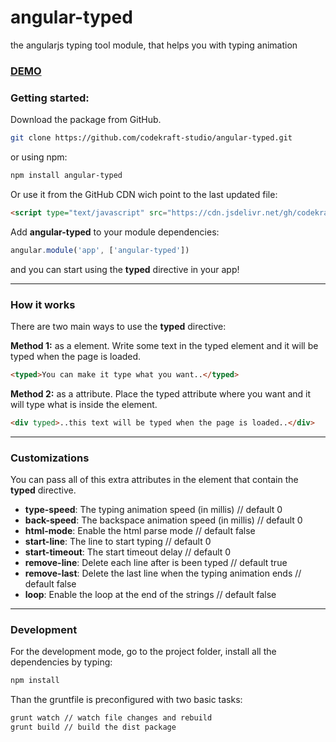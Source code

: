 # angular-typed
the angularjs typing tool module, that helps you with typing animation

### [DEMO](http://www.codekraft.it/demos/angular-typed/)


### Getting started:

Download the package from GitHub.
```bash
git clone https://github.com/codekraft-studio/angular-typed.git
```
or using npm:
```bash
npm install angular-typed
```
Or use it from the GitHub CDN wich point to the last updated file:
```html
<script type="text/javascript" src="https://cdn.jsdelivr.net/gh/codekraft-studio/angular-typed@master/dist/angular-typed.min.js"></script>
```

Add __angular-typed__ to your module dependencies:
```javascript
angular.module('app', ['angular-typed'])
```
and you can start using the __typed__ directive in your app!

---

### How it works

There are two main ways to use the __typed__ directive:

**Method 1:** as a element.
	Write some text in the typed element and it will be typed when the page is loaded.

```html
<typed>You can make it type what you want..</typed>
```

**Method 2:** as a attribute.
	Place the typed attribute where you want and it will type what is inside the element.

```html
<div typed>..this text will be typed when the page is loaded..</div>
```

---

### Customizations
You can pass all of this extra attributes in the element that contain the __typed__ directive.

*	**type-speed**: The typing animation speed (in millis) // default 0
*	**back-speed**: The backspace animation speed (in millis) // default 0
*	**html-mode**: Enable the html parse mode // default false
*	**start-line**: The line to start typing // default 0
*	**start-timeout**: The start timeout delay // default 0
* 	**remove-line**: Delete each line after is been typed // default true
* 	**remove-last**: Delete the last line when the typing animation ends // default false
*	**loop**: Enable the loop at the end of the strings // default false

---

### Development

For the development mode, go to the project folder, install all the dependencies by typing:
```bash
npm install
```
Than the gruntfile is preconfigured with two basic tasks:
```bash
grunt watch // watch file changes and rebuild
grunt build // build the dist package
```
